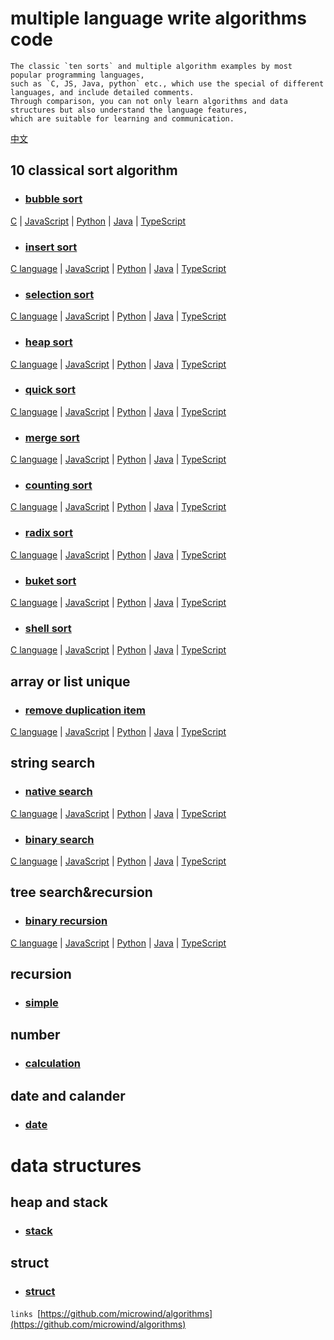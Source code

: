 # multiple language write algorithms code

    The classic `ten sorts` and multiple algorithm examples by most popular programming languages, 
    such as `C, JS, Java, python` etc., which use the special of different languages, and include detailed comments. 
    Through comparison, you can not only learn algorithms and data structures but also understand the language features, 
    which are suitable for learning and communication.
    
[中文](./README.md)
    
    
## 10 classical sort algorithm
- ### [bubble sort](./sorts/bubblesort/)
[C](./sorts/bubblesort/bubble_sort.c ) | [JavaScript](./sorts/bubblesort/bubble_sort.js ) | [Python](./sorts/bubblesort/bubble_sort.py ) | [Java](./sorts/bubblesort/BubbleSort.java ) | [TypeScript](./sorts/bubblesort/BubbleSort.ts )
- ### [insert sort](./sorts/insertsort/)
[C language](./sorts/insertsort/insert_sort.c ) | [JavaScript](./sorts/insertsort/insert_sort.js ) | [Python](./sorts/insertsort/insert_sort.py ) | [Java](./sorts/insertsort/InsertSort.java ) | [TypeScript](./sorts/insertsort/InsertSort.ts )
- ### [selection sort](./sorts/selectionsort/)
[C language](./sorts/selectionsort/selection_sort.c ) | [JavaScript](./sorts/selectionsort/selection_sort.js ) | [Python](./sorts/selectionsort/selection_sort.py ) | [Java](./sorts/selectionsort/SelectionSort.java ) | [TypeScript](./sorts/selectionsort/SelectionSort.ts )
- ### [heap sort](./sorts/heapsort/)
[C language](./sorts/heapsort/heap_sort.c ) | [JavaScript](./sorts/heapsort/heap_sort.js ) | [Python](./sorts/heapsort/heap_sort.py ) | [Java](./sorts/heapsort/HeapSort.java ) | [TypeScript](./sorts/heapsort/HeapSort.ts )
- ### [quick sort](./sorts/quicksort/)
[C language](./sorts/quicksort/quick_sort.c ) | [JavaScript](./sorts/quicksort/quick_sort.js ) | [Python](./sorts/quicksort/quick_sort.py ) | [Java](./sorts/quicksort/QuickSort.java ) | [TypeScript](./sorts/quicksort/QuickSort.ts )
- ### [merge sort](./sorts/mergesort/)
[C language](./sorts/mergesort/merge_sort.c ) | [JavaScript](./sorts/mergesort/merge_sort.js ) | [Python](./sorts/mergesort/merge_sort.py ) | [Java](./sorts/mergesort/MergeSort.java ) | [TypeScript](./sorts/mergesort/MergeSort.ts )
- ### [counting sort](./sorts/countingsort/)
[C language](./sorts/countingsort/counting_sort.c ) | [JavaScript](./sorts/countingsort/counting_sort.js ) | [Python](./sorts/countingsort/counting_sort.py ) | [Java](./sorts/countingsort/CountingSort.java ) | [TypeScript](./sorts/countingsort/CountingSort.ts )
- ### [radix sort](./sorts/radixsort/)
[C language](./sorts/radixsort/radix_sort.c ) | [JavaScript](./sorts/radixsort/radix_sort.js ) | [Python](./sorts/radixsort/radix_sort.py ) | [Java](./sorts/radixsort/RadixSort.java ) | [TypeScript](./sorts/radixsort/RadixSort.ts )
- ### [buket sort](./sorts/buketsort/)
[C language](./sorts/buketsort/buket_sort.c ) | [JavaScript](./sorts/buketsort/buket_sort.js ) | [Python](./sorts/buketsort/buket_sort.py ) | [Java](./sorts/buketsort/BuketSort.java ) | [TypeScript](./sorts/buketsort/BuketSort.ts )
- ### [shell sort](./sorts/shellsort/)
[C language](./sorts/shellsort/shell_sort.c ) | [JavaScript](./sorts/shellsort/shell_sort.js ) | [Python](./sorts/shellsort/shell_sort.py ) | [Java](./sorts/shellsort/ShellSort.java ) | [TypeScript](./sorts/shellsort/ShellSort.ts )

## array or list unique
- ### [remove duplication item](./unique/)
[C language](./unique/unique.c ) | [JavaScript](./unique/unique.js ) | [Python](./unique/unique.py ) | [Java](./unique/UniqueArray.java ) | [TypeScript](./unique/UniqueArray.ts )

## string search
- ### [native search](./string/nativesearch/)
[C language](./string/nativesearch/string_search.c ) | [JavaScript](./string/nativesearch/string_search.js ) | [Python](./string/nativesearch/string_search.py ) | [Java](./string/nativesearch/StringSearch.java ) | [TypeScript](./string/nativesearch/StringSearch.ts )
- ### [binary search](./search/binarysearch/)
[C language](./search/binarysearch/binary_search.c ) | [JavaScript](./search/binarysearch/binary_search.js ) | [Python](./search/binarysearch/binary_search.py ) | [Java](./search/binarysearch/BinarySearch.java ) | [TypeScript](./search/binarysearch/BinarySearch.ts )

## tree search&recursion
- ### [binary recursion](./tree/binarytree/)
[C language](./tree/binarytree/binary_tree.c ) | [JavaScript](./tree/binarytree/binary_tree.js ) | [Python](./tree/binarytree/binary_tree.py ) | [Java](./tree/binarytree/BinaryTree.java ) | [TypeScript](./tree/binarytree/BinaryTree.ts )

## recursion
- ### [simple](./recursion/)

## number
- ### [calculation](./number/)

## date and calander
- ### [date](./date/)

# data structures
## heap and stack
- ### [stack](./data-structure/stack/)
## struct
- ### [struct](./data-structure/struct/)

`links
`[https://github.com/microwind/algorithms](https://github.com/microwind/algorithms)
